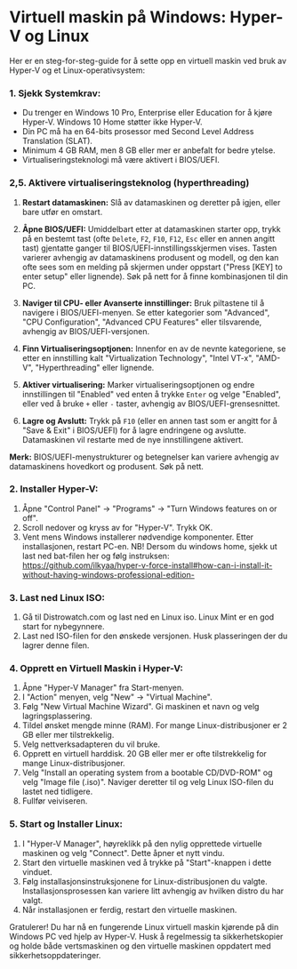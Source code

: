 # Virtuell maskin på Windows: Hyper-V og Linux
Her er en steg-for-steg-guide for å sette opp en virtuell maskin ved bruk av Hyper-V og et Linux-operativsystem:
### 1. Sjekk Systemkrav:
- Du trenger en Windows 10 Pro, Enterprise eller Education for å kjøre Hyper-V. Windows 10 Home støtter ikke Hyper-V.
- Din PC må ha en 64-bits prosessor med Second Level Address Translation (SLAT).
- Minimum 4 GB RAM, men 8 GB eller mer er anbefalt for bedre ytelse.
- Virtualiseringsteknologi må være aktivert i BIOS/UEFI.

### 2,5. Aktivere virtualiseringsteknolog (hyperthreading)
1. **Restart datamaskinen:** Slå av datamaskinen og deretter på igjen, eller bare utfør en omstart.
  
2. **Åpne BIOS/UEFI:** Umiddelbart etter at datamaskinen starter opp, trykk på en bestemt tast (ofte `Delete`, `F2`, `F10`, `F12`, `Esc` eller en annen angitt tast) gjentatte ganger til BIOS/UEFI-innstillingsskjermen vises. Tasten varierer avhengig av datamaskinens produsent og modell, og den kan ofte sees som en melding på skjermen under oppstart ("Press [KEY] to enter setup" eller lignende). Søk på nett for å finne kombinasjonen til din PC.
  
3. **Naviger til CPU- eller Avanserte innstillinger:** Bruk piltastene til å navigere i BIOS/UEFI-menyen. Se etter kategorier som "Advanced", "CPU Configuration", "Advanced CPU Features" eller tilsvarende, avhengig av BIOS/UEFI-versjonen.
  
4. **Finn Virtualiseringsoptjonen:** Innenfor en av de nevnte kategoriene, se etter en innstilling kalt "Virtualization Technology", "Intel VT-x", "AMD-V", "Hyperthreading" eller lignende.

5. **Aktiver virtualisering:** Marker virtualiseringsoptjonen og endre innstillingen til "Enabled" ved enten å trykke `Enter` og velge "Enabled", eller ved å bruke `+` eller `-` taster, avhengig av BIOS/UEFI-grensesnittet.

6. **Lagre og Avslutt:** Trykk på `F10` (eller en annen tast som er angitt for å "Save & Exit" i BIOS/UEFI) for å lagre endringene og avslutte. Datamaskinen vil restarte med de nye innstillingene aktivert.

**Merk:** BIOS/UEFI-menystrukturer og betegnelser kan variere avhengig av datamaskinens hovedkort og produsent. Søk på nett.

### 2. Installer Hyper-V:
1. Åpne "Control Panel" -> "Programs" -> "Turn Windows features on or off".
2. Scroll nedover og kryss av for "Hyper-V". Trykk OK.
3. Vent mens Windows installerer nødvendige komponenter. Etter installasjonen, restart PC-en.
NB! Dersom du windows home, sjekk ut last ned bat-filen her og følg instruksen:
https://github.com/ilkyaa/hyper-v-force-install#how-can-i-install-it-without-having-windows-professional-edition-

### 3. Last ned Linux ISO:
1. Gå til Distrowatch.com og last ned en Linux iso. Linux Mint er en god start for nybegynnere.
1. Last ned ISO-filen for den ønskede versjonen. Husk plasseringen der du lagrer denne filen.

### 4. Opprett en Virtuell Maskin i Hyper-V:
1. Åpne "Hyper-V Manager" fra Start-menyen.
2. I "Action" menyen, velg "New" -> "Virtual Machine".
3. Følg "New Virtual Machine Wizard". Gi maskinen et navn og velg lagringsplassering.
4. Tildel ønsket mengde minne (RAM). For mange Linux-distribusjoner er 2 GB eller mer tilstrekkelig.
5. Velg nettverksadapteren du vil bruke.
6. Opprett en virtuell harddisk. 20 GB eller mer er ofte tilstrekkelig for mange Linux-distribusjoner.
7. Velg "Install an operating system from a bootable CD/DVD-ROM" og velg "Image file (.iso)". Naviger deretter til og velg Linux ISO-filen du lastet ned tidligere.
8. Fullfør veiviseren.

### 5. Start og Installer Linux:
1. I "Hyper-V Manager", høyreklikk på den nylig opprettede virtuelle maskinen og velg "Connect". Dette åpner et nytt vindu.
2. Start den virtuelle maskinen ved å trykke på "Start"-knappen i dette vinduet.
3. Følg installasjonsinstruksjonene for Linux-distribusjonen du valgte. Installasjonsprosessen kan variere litt avhengig av hvilken distro du har valgt.
4. Når installasjonen er ferdig, restart den virtuelle maskinen.

Gratulerer! Du har nå en fungerende Linux virtuell maskin kjørende på din Windows PC ved hjelp av Hyper-V. Husk å regelmessig ta sikkerhetskopier og holde både vertsmaskinen og den virtuelle maskinen oppdatert med sikkerhetsoppdateringer.

